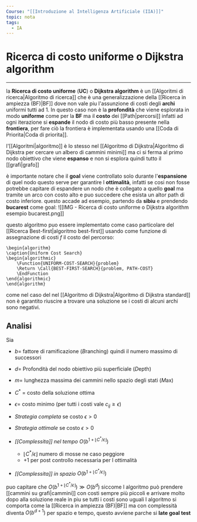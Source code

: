 ```yaml
---
Course: "[[Introduzione al Intelligenza Artificiale (IIA)]]"
topic: nota
tags:
  - IA
---
```


# Ricerca di costo uniforme o Dijkstra algorithm
---
la **Ricerca di costo uniforme** (**UC**) o **Dijkstra algorithm** è un [[Algoritmi di ricerca|Algoritmo di ricerca]] che  è una generalizzazione della [[Ricerca in ampiezza (BF)|BF]] dove non vale piu l'assunzione di costi degli **archi** uniformi tutti ad $1$. 
In questo caso non è la **profondità** che viene esplorata in modo **uniforme** come per la **BF** ma il **costo** dei [[Path|percorsi]] infatti ad ogni iterazione si **espande** il nodo di costo più basso presente nella **frontiera**, per fare ciò la frontiera è implementata usando una [[Coda di Priorita|Coda di priorita]].

l'[[Algoritmi|algoritmo]] è lo stesso nel [[Algoritmo di Dijkstra|Algoritmo di Dijkstra per cercare un albero di cammini minimi]] ma ci si ferma al primo nodo obiettivo che viene **espanso** e non si esplora quindi tutto il [[grafi|grafo]]  

è importante notare che il **goal** viene controllato solo durante l'**espansione** di quel nodo questo serve per garantire l **ottimalità**, infatti se cosi non fosse potrebbe capitare di espandere un nodo che è collegato a quello **goal** ma tramite un arco con costo alto e puo succedere che esista un altor path di costo inferiore.
questo accade ad esempio, partendo da **sibiu** e prendendo **bucarest** come goal:
![[IMG - Ricerca di costo uniforme o Dijkstra algorithm esempio bucarest.png]]

questo algoritmo puo essere implementato come caso particolare del [[Ricerca Best-first|algoritmo best-first]] usando come funzione di assegnazione di costi $f$ il costo del percorso:
```pseudo
\begin{algorithm}
\caption{Uniform Cost Search}
\begin{algorithmic}
	\Function{UNIFORM-COST-SEARCH}{problem}
	\Return \Call{BEST-FIRST-SEARCH}{problem, PATH-COST}
	\EndFunction
\end{algorithmic}
\end{algorithm}
```

come nel caso del nel [[Algoritmo di Dijkstra|Algoritmo di Dijkstra standard]] non è garantito riuscire a trovare una soluzione se i costi di alcuni archi sono negativi. 

## Analisi
Sia 
- $b=$ fattore di ramificazione (*B*ranching) quindi il numero massimo di successori
- $d=$ Profondità del nodo obiettivo più superficiale (*D*epth)
- $m=$ lunghezza massima dei cammini nello spazio degli stati (*M*ax)
- $C^*$ = costo della soluzione ottima
- $\epsilon=$ costo minimo (per tutti i costi vale $c_{ij}\geq \epsilon$)

- _Strategia completa_ se costo $\epsilon >0$
- _Strategia ottimale_ se costo $\epsilon >0$
- _[[Complessita]] nel tempo_  $O(b^{1+\left\lfloor C^* /\epsilon\right\rfloor})$ 
	- $\left\lfloor C^* /\epsilon\right\rfloor$ numero di mosse ne caso peggiore
	- $+1$ per post controllo necessaria per l ottimalità
- _[[Complessita]] in spazio_ $O(b^{1+\left\lfloor C^* /\epsilon\right\rfloor})$ 

puo capitare che $O(b^{1+\left\lfloor C^* /\epsilon\right\rfloor}) \gg O(b^d)$ siccome l algoritmo può prendere [[cammini su grafi|cammini]] con costi sempre più piccoli e arrivare molto dopo alla soluzione reale
in piu se tutti i costi sono uguali l algoritmo si comporta come la [[Ricerca in ampiezza (BF)|BF]] ma con complessità diventa $O(b^{d+1})$ per spazio e tempo, questo avviene parche si **late goal test** 